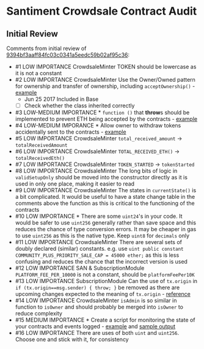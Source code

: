 # Santiment Crowdsale Contract Audit


## Initial Review

Comments from initial review of [9394bf3aaff84fc03c0341a5eedc59b02af95c36](https://github.com/santiment/ethereum-crowdsale/tree/9394bf3aaff84fc03c0341a5eedc59b02af95c36):

* \#1 LOW IMPORTANCE CrowdsaleMinter TOKEN should be lowercase as it is not a constant
* \#2 LOW IMPORTANCE CrowdsaleMinter Use the Owner/Owned pattern for ownership and transfer of ownership, including `acceptOwnership()` - [example](https://github.com/bokkypoobah/RAREPeperiumToken/blob/master/contracts/RareToken.sol#L11-L35)
  * Jun 25 2017 Included in Base
  * [ ] Check whether the class inherited correctly
* \#3 LOW-MEDIUM IMPORTANCE * `function ()` that **throw**s should be implemented to prevent ETH being accepted by the contracts - [example](https://github.com/bokkypoobah/RAREPeperiumToken/blob/master/contracts/RareToken.sol#L139-L144)
* \#4 LOW-MEDIUM IMPORANCE * Allow owner to withdraw tokens accidentally sent to the contracts - [example](https://github.com/openanx/OpenANXToken/blob/master/contracts/OpenANXToken.sol#L451-L458)
* \#5 LOW IMPORTANCE CrowdsaleMinter `total_received_amount` -> `totalReceivedAmount`
* \#6 LOW IMPORTANCE CrowdsaleMinter `TOTAL_RECEIVED_ETH()` -> `totalReceivedEth()`  
* \#7 LOW IMPORTANCE CrowdsaleMinter `TOKEN_STARTED` -> `tokenStarted`
* \#8 LOW IMPORTANCE CrowdsaleMinter The long bits of logic in `validSetupOnly` should be moved into the constructor directly as it is used in only one place, making it easier to read
* \#9 LOW IMPORTANCE CrowdsaleMinter The states in `currentState()` is a bit complicated. It would be useful to have a state change table in the comments above the function as this is critical to the functioning of the contracts
* \#10 LOW IMPORTANCE * There are some `uint24`'s in your code. It would be safer to use `uint256` generally rather than save space and this reduces the chance of type conversion errors. It may be cheaper in gas to use `uint256` as this is the native type. Keep `uint8` for `decimals` only
* \#11 LOW IMPORTANCE CrowdsaleMinter There are several sets of doubly declared (similar) constants. e.g. use `uint public constant COMMUNITY_PLUS_PRIORITY_SALE_CAP = 45000 ether;` as this is less confusing and reduces the chance that the incorrect version is used
* \#12 LOW IMPORTANCE SAN & SubscriptionModule `PLATFORM_FEE_PER_10000` is not a constant, should be `platformFeePer10K`
* \#13 LOW IMPORTANCE SubscriptionModule Can the use of `tx.origin` in `if (tx.origin==msg.sender) { throw; }` be removed as there are upcoming changes expected to the meaning of `tx.origin` - [reference](https://www.reddit.com/r/ethereum/comments/6d11lv/erc_about_txorigin_change_for_account_abstraction/)
* \#14 LOW IMPORTANCE CrowdsaleMinter `isAdmin` is so similar in function to `isOwner` and should probably be merged into `isOwner` to reduce complexity
* \#15 MEDIUM IMPORTANCE * Create a script for monitoring the state of your contracts and events logged - [example](https://github.com/openanx/OpenANXToken/blob/master/scripts/getOpenANXTokenDetails.sh) and [sample output](https://github.com/openanx/OpenANXToken/blob/master/scripts/Main_20170625_015900.txt)
* \#16 LOW IMPORTANCE There are uses of both `uint` and `uint256`. Choose one and stick with it, for consistency